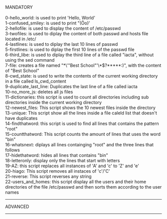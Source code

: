 MANDATORY<br>
<br>
0-hello_world: is used to print 'Hello, World'<br>
1-confused_smiley: is used to print "(Ôo)'<br>
2-hellofile: is used to display the content of /etc/passwd<br>
3-twofiles: is used to diplay the content of both passwd and hosts file located in /etc/<br>
4-lastlines: is used to diplay the last 10 lines of passwd<br>
5-firstlines: is used to diplay the first 10 lines of the passwd file<br>
6-third_libe: is used to diplay the third line of a file called "iacta", without using the sed command<br>
7-file: creates a file named "\*\\'"Best School"\'\\*$\?\*\*\*\*\*:)", with the content of "Best School"<br>
8-cwd_state: is used to write the contents of the current working directory in a file called ls_cwd_content<br>
9-duplicate_last_line: Duplicates the last line of a file called iacta<br>
10-no_more_js: deletes all js files<br>
11-dictionaries: this script is used to count all directories including sub directories inside the current working directory<br>
12-newest_files: This script shows the 10 newest files inside the directory<br>
13-unique: This script show all the lines inside a file caleld list that doesn't have duplicates<br>
14-findthatword: this script is used to find all lines that contains the pattern "root"<br>
15-countthatword: This script counts the amount of lines that uses the word "bin" <br>
16-whatsnext: diplays all lines containging "root" and the three lines that follows<br>
17-hidethatword: hides all lines that contains "bin"<br>
18-letteronly: display only the lines that start with letters<br>
19-AZ: this script replaces all instances of 'A' and 'c' to 'Z' and 'e'<br>
20-hiago: This script removes all instaces of 'c'/'C'<br>
21-reverse: This script reverses any string<br>
22-users_and_homes: this script display all the users and their home directories of the file /etc/passwd and then sorts them according to the user names<br>
<hr>
ADVANCED<br>
<hr>

